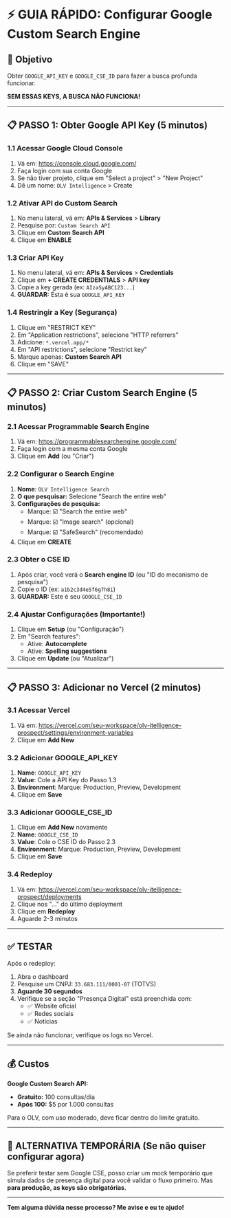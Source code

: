 # ⚡ GUIA RÁPIDO: Configurar Google Custom Search Engine

## 🎯 Objetivo
Obter `GOOGLE_API_KEY` e `GOOGLE_CSE_ID` para fazer a busca profunda funcionar.

**SEM ESSAS KEYS, A BUSCA NÃO FUNCIONA!**

---

## 📋 PASSO 1: Obter Google API Key (5 minutos)

### 1.1 Acessar Google Cloud Console
1. Vá em: https://console.cloud.google.com/
2. Faça login com sua conta Google
3. Se não tiver projeto, clique em "Select a project" > "New Project"
4. Dê um nome: `OLV Intelligence` > Create

### 1.2 Ativar API do Custom Search
1. No menu lateral, vá em: **APIs & Services** > **Library**
2. Pesquise por: `Custom Search API`
3. Clique em **Custom Search API**
4. Clique em **ENABLE**

### 1.3 Criar API Key
1. No menu lateral, vá em: **APIs & Services** > **Credentials**
2. Clique em **+ CREATE CREDENTIALS** > **API key**
3. Copie a key gerada (ex: `AIzaSyABC123...`)
4. **GUARDAR:** Esta é sua `GOOGLE_API_KEY`

### 1.4 Restringir a Key (Segurança)
1. Clique em "RESTRICT KEY"
2. Em "Application restrictions", selecione "HTTP referrers"
3. Adicione: `*.vercel.app/*`
4. Em "API restrictions", selecione "Restrict key"
5. Marque apenas: **Custom Search API**
6. Clique em "SAVE"

---

## 📋 PASSO 2: Criar Custom Search Engine (5 minutos)

### 2.1 Acessar Programmable Search Engine
1. Vá em: https://programmablesearchengine.google.com/
2. Faça login com a mesma conta Google
3. Clique em **Add** (ou "Criar")

### 2.2 Configurar o Search Engine
1. **Nome**: `OLV Intelligence Search`
2. **O que pesquisar:** Selecione "Search the entire web"
3. **Configurações de pesquisa:**
   - Marque: ☑️ "Search the entire web"
   - Marque: ☑️ "Image search" (opcional)
   - Marque: ☑️ "SafeSearch" (recomendado)
4. Clique em **CREATE**

### 2.3 Obter o CSE ID
1. Após criar, você verá o **Search engine ID** (ou "ID do mecanismo de pesquisa")
2. Copie o ID (ex: `a1b2c3d4e5f6g7h8i`)
3. **GUARDAR:** Este é seu `GOOGLE_CSE_ID`

### 2.4 Ajustar Configurações (Importante!)
1. Clique em **Setup** (ou "Configuração")
2. Em "Search features":
   - Ative: **Autocomplete**
   - Ative: **Spelling suggestions**
3. Clique em **Update** (ou "Atualizar")

---

## 📋 PASSO 3: Adicionar no Vercel (2 minutos)

### 3.1 Acessar Vercel
1. Vá em: https://vercel.com/seu-workspace/olv-itelligence-prospect/settings/environment-variables
2. Clique em **Add New**

### 3.2 Adicionar GOOGLE_API_KEY
1. **Name**: `GOOGLE_API_KEY`
2. **Value**: Cole a API Key do Passo 1.3
3. **Environment**: Marque: Production, Preview, Development
4. Clique em **Save**

### 3.3 Adicionar GOOGLE_CSE_ID
1. Clique em **Add New** novamente
2. **Name**: `GOOGLE_CSE_ID`
3. **Value**: Cole o CSE ID do Passo 2.3
4. **Environment**: Marque: Production, Preview, Development
5. Clique em **Save**

### 3.4 Redeploy
1. Vá em: https://vercel.com/seu-workspace/olv-itelligence-prospect/deployments
2. Clique nos "..." do último deployment
3. Clique em **Redeploy**
4. Aguarde 2-3 minutos

---

## ✅ TESTAR

Após o redeploy:

1. Abra o dashboard
2. Pesquise um CNPJ: `33.683.111/0001-07` (TOTVS)
3. **Aguarde 30 segundos**
4. Verifique se a seção "Presença Digital" está preenchida com:
   - ✅ Website oficial
   - ✅ Redes sociais
   - ✅ Notícias

Se ainda não funcionar, verifique os logs no Vercel.

---

## 💰 Custos

**Google Custom Search API:**
- **Gratuito:** 100 consultas/dia
- **Após 100:** $5 por 1.000 consultas

Para o OLV, com uso moderado, deve ficar dentro do limite gratuito.

---

## 🚨 ALTERNATIVA TEMPORÁRIA (Se não quiser configurar agora)

Se preferir testar sem Google CSE, posso criar um mock temporário que simula dados de presença digital para você validar o fluxo primeiro. Mas **para produção, as keys são obrigatórias**.

---

**Tem alguma dúvida nesse processo? Me avise e eu te ajudo!**

